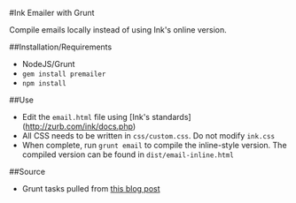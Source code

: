 #Ink Emailer with Grunt

Compile emails locally instead of using Ink's online version.

##Installation/Requirements
* NodeJS/Grunt
* `gem install premailer`
* `npm install`

##Use
* Edit the `email.html` file using [Ink's standards] (http://zurb.com/ink/docs.php)
* All CSS needs to be written in `css/custom.css`. Do not modify `ink.css`
* When complete, run `grunt email` to compile the inline-style version. The compiled version can be found in `dist/email-inline.html`

##Source
* Grunt tasks pulled from [this blog post](https://medium.com/@victorgarcia/a-workflow-for-responsive-emails-using-ink-and-grunt-32d607879082)